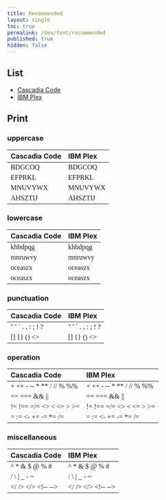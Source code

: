 ```yaml
---
title: Recommended
layout: single
toc: true
permalink: /dev/font/recommended
published: true
hidden: false
---
```


<head>
  <base target="_blank">
  <style>
    .msft{font-family:'Cascadia Code'}
    .ibm{font-family:'IBM Plex Mono'}
  </style>
</head>

## List

- [Cascadia Code](https://github.com/microsoft/cascadia-code)
- [IBM Plex](https://www.ibm.com/plex/)

## Print

### uppercase

| Cascadia Code | IBM Plex |
| :-   | :-   |
| <span class="msft"> BDGCOQ </span>  | <span class="ibm"> BDGCOQ </span>  |
| <span class="msft"> EFPRKL </span>  | <span class="ibm"> EFPRKL </span>  |
| <span class="msft"> MNUVYWX </span> | <span class="ibm"> MNUVYWX </span> |
| <span class="msft"> AHSZTIJ </span> | <span class="ibm"> AHSZTIJ </span> |

### lowercase

| Cascadia Code | IBM Plex |
| :-   | :-   |
| <span class="msft"> khbdpqg </span> | <span class="ibm"> khbdpqg </span> |
| <span class="msft"> mnruwvy </span> | <span class="ibm"> mnruwvy </span> |
| <span class="msft"> oceaszx </span> | <span class="ibm"> oceaszx </span> |
| <span class="msft"> oceaszx </span> | <span class="ibm"> oceaszx </span> |

### punctuation

| Cascadia Code | IBM Plex |
| :-   | :-   |
| <span class="msft"> " ' ` . , : ; ! ? </span>    | <span class="ibm"> " ' ` . , : ; ! ? </span>    |
| <span class="msft"> [] {} () &lt;&gt; </span>    | <span class="ibm"> [] {} () &lt;&gt; </span>    |
  
### operation

| Cascadia Code | IBM Plex |
| :-   | :-   |
| <span class="msft"> + ++ - \-- * ** / // % %% </span>                 | <span class="ibm"> + ++ - \-- * ** / // % %% </span>                 |
| <span class="msft"> == === && &#124;&#124; </span>                    | <span class="ibm"> == === && &#124;&#124; </span>                    |
| <span class="msft"> != !== =/= &lt;&gt; &lt; &lt;= &gt; &gt;= </span> | <span class="ibm"> != !== =/= &lt;&gt; &lt; &lt;= &gt; &gt;= </span> |
| <span class="msft"> = := &lt;- += -= *= /= </span>                    | <span class="ibm"> = := &lt;- += -= *= /= </span>                    |

### miscellaneous

| Cascadia Code | IBM Plex |
| :-   | :-   |
| <span class="msft"> ^ * & $ @ % # </span>                        | <span class="ibm"> ^ * & $ @ % # </span>                        |
| <span class="msft"> / \ &#124; _ - ~ </span>                     | <span class="ibm"> / \ &#124; _ - ~ </span>                     |
| <span class="msft"> &lt;/ /&gt; &lt;/&gt; &lt;!-- --&gt; </span> | <span class="ibm"> &lt;/ /&gt; &lt;/&gt; &lt;!-- --&gt; </span> |

